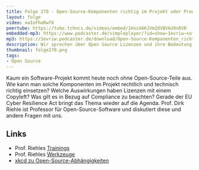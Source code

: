 ```yaml
---
title: Folge 270 - Open-Source-Komponenten richtig im Projekt oder Produkt verwenden mit Prof. Dirk Riehle
layout: folge
video: xwIoFhaRwf8
peertube: https://tube.tchncs.de/videos/embed/1HxsXAKJVmZdVBVkU9n8VR
embedded-mp3: https://www.podcaster.de/simpleplayer/?id=show~1evriw~software-architektur-im-stream~pod-df747f7208f4e8a1558914ff83d8&v=1751640074
mp3: https://1evriw.podcaster.de/download/Open-Source-Komponenten_richtig_im_Projekt_oder_Produkt_verwenden_mit_Prof_Dirk_Riehle.mp3
description: Wir sprechen über Open Source Lizenzen und ihre Bedeutung für die Software-Entwicklung.
thumbnail: folge270.png
tags:
- Open Source
---
```


Kaum ein Software-Projekt kommt heute noch ohne Open-Source-Teile
aus. Wie kann man solche Komponenten im Projekt rechtlich und
technisch richtig einsetzen? Welche Auswirkungen haben Lizenzen mit
einem Copyleft? Was gilt es in Bezug auf Compliance zu beachten?
Gerade der EU Cyber Resilience Act bringt das Thema wieder auf die
Agenda. Prof. Dirk Riehle ist Professor für Open-Source-Software und
diskutiert diese und andere Fragen mit uns.

## Links

- Prof. Riehles [Trainings](https://bayave.com/osc)
- Prof. Riehles [Werkzeuge](https://scatool.com)
- [xkcd zu Open-Source-Abhängigkeiten](https://xkcd.com/2347/)
